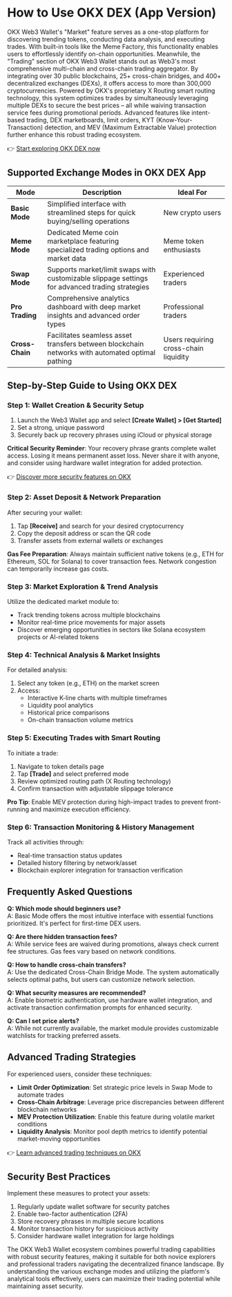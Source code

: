 # How to Use OKX DEX (App Version)

OKX Web3 Wallet's "Market" feature serves as a one-stop platform for discovering trending tokens, conducting data analysis, and executing trades. With built-in tools like the Meme Factory, this functionality enables users to effortlessly identify on-chain opportunities. Meanwhile, the "Trading" section of OKX Web3 Wallet stands out as Web3's most comprehensive multi-chain and cross-chain trading aggregator. By integrating over 30 public blockchains, 25+ cross-chain bridges, and 400+ decentralized exchanges (DEXs), it offers access to more than 300,000 cryptocurrencies. Powered by OKX's proprietary X Routing smart routing technology, this system optimizes trades by simultaneously leveraging multiple DEXs to secure the best prices – all while waiving transaction service fees during promotional periods. Advanced features like intent-based trading, DEX marketboards, limit orders, KYT (Know-Your-Transaction) detection, and MEV (Maximum Extractable Value) protection further enhance this robust trading ecosystem.

👉 [Start exploring OKX DEX now](https://bit.ly/okx-bonus)

## Supported Exchange Modes in OKX DEX App

| Mode              | Description                                                                                     | Ideal For                          |
|-------------------|-------------------------------------------------------------------------------------------------|------------------------------------|
| **Basic Mode**    | Simplified interface with streamlined steps for quick buying/selling operations                 | New crypto users                   |
| **Meme Mode**     | Dedicated Meme coin marketplace featuring specialized trading options and market data          | Meme token enthusiasts             |
| **Swap Mode**     | Supports market/limit swaps with customizable slippage settings for advanced trading strategies | Experienced traders                |
| **Pro Trading**   | Comprehensive analytics dashboard with deep market insights and advanced order types            | Professional traders               |
| **Cross-Chain**   | Facilitates seamless asset transfers between blockchain networks with automated optimal pathing | Users requiring cross-chain liquidity |

## Step-by-Step Guide to Using OKX DEX

### Step 1: Wallet Creation & Security Setup

1. Launch the Web3 Wallet app and select **[Create Wallet] > [Get Started]**
2. Set a strong, unique password
3. Securely back up recovery phrases using iCloud or physical storage

**Critical Security Reminder**: Your recovery phrase grants complete wallet access. Losing it means permanent asset loss. Never share it with anyone, and consider using hardware wallet integration for added protection.

👉 [Discover more security features on OKX](https://bit.ly/okx-bonus)

### Step 2: Asset Deposit & Network Preparation

After securing your wallet:
1. Tap **[Receive]** and search for your desired cryptocurrency
2. Copy the deposit address or scan the QR code
3. Transfer assets from external wallets or exchanges

**Gas Fee Preparation**: Always maintain sufficient native tokens (e.g., ETH for Ethereum, SOL for Solana) to cover transaction fees. Network congestion can temporarily increase gas costs.

### Step 3: Market Exploration & Trend Analysis

Utilize the dedicated market module to:
- Track trending tokens across multiple blockchains
- Monitor real-time price movements for major assets
- Discover emerging opportunities in sectors like Solana ecosystem projects or AI-related tokens

### Step 4: Technical Analysis & Market Insights

For detailed analysis:
1. Select any token (e.g., ETH) on the market screen
2. Access:
   - Interactive K-line charts with multiple timeframes
   - Liquidity pool analytics
   - Historical price comparisons
   - On-chain transaction volume metrics

### Step 5: Executing Trades with Smart Routing

To initiate a trade:
1. Navigate to token details page
2. Tap **[Trade]** and select preferred mode
3. Review optimized routing path (X Routing technology)
4. Confirm transaction with adjustable slippage tolerance

**Pro Tip**: Enable MEV protection during high-impact trades to prevent front-running and maximize execution efficiency.

### Step 6: Transaction Monitoring & History Management

Track all activities through:
- Real-time transaction status updates
- Detailed history filtering by network/asset
- Blockchain explorer integration for transaction verification

## Frequently Asked Questions

**Q: Which mode should beginners use?**  
A: Basic Mode offers the most intuitive interface with essential functions prioritized. It's perfect for first-time DEX users.

**Q: Are there hidden transaction fees?**  
A: While service fees are waived during promotions, always check current fee structures. Gas fees vary based on network conditions.

**Q: How to handle cross-chain transfers?**  
A: Use the dedicated Cross-Chain Bridge Mode. The system automatically selects optimal paths, but users can customize network selection.

**Q: What security measures are recommended?**  
A: Enable biometric authentication, use hardware wallet integration, and activate transaction confirmation prompts for enhanced security.

**Q: Can I set price alerts?**  
A: While not currently available, the market module provides customizable watchlists for tracking preferred assets.

## Advanced Trading Strategies

For experienced users, consider these techniques:
- **Limit Order Optimization**: Set strategic price levels in Swap Mode to automate trades
- **Cross-Chain Arbitrage**: Leverage price discrepancies between different blockchain networks
- **MEV Protection Utilization**: Enable this feature during volatile market conditions
- **Liquidity Analysis**: Monitor pool depth metrics to identify potential market-moving opportunities

👉 [Learn advanced trading techniques on OKX](https://bit.ly/okx-bonus)

## Security Best Practices

Implement these measures to protect your assets:
1. Regularly update wallet software for security patches
2. Enable two-factor authentication (2FA)
3. Store recovery phrases in multiple secure locations
4. Monitor transaction history for suspicious activity
5. Consider hardware wallet integration for large holdings

The OKX Web3 Wallet ecosystem combines powerful trading capabilities with robust security features, making it suitable for both novice explorers and professional traders navigating the decentralized finance landscape. By understanding the various exchange modes and utilizing the platform's analytical tools effectively, users can maximize their trading potential while maintaining asset security.